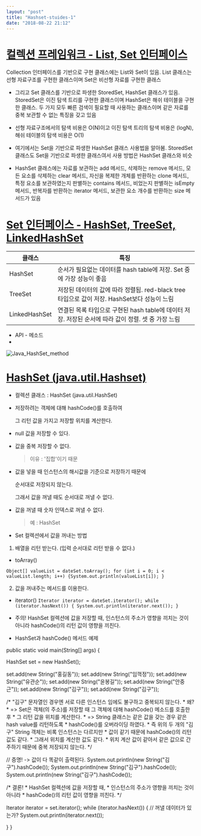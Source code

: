 ```yaml
---
layout: "post"
title: "Hashset-stuides-1"
date: "2018-08-22 21:12"
---
```


# [컬렉션 프레임워크 - List, Set 인터페이스][6dad1c65]

  [6dad1c65]: http://ehpub.co.kr/java-%ED%99%9C%EC%9A%A9-3-10-hashset-%ED%81%B4%EB%9E%98%EC%8A%A4/ "언제나 휴일님의 블로그"

Collection 인터페이스를 기반으로 구현 클래스에는 List와 Set이 있음. List 클래스는 선형 자료구조를 구현한 클래스이며 Set은 비선형 자료를 구현한 클래스

* 그리고 Set 클래스를 기반으로 파생한 StoredSet, HashSet 클래스가 있음. StoredSet은 이진 탐색 트리를 구현한 클래스이며 HashSet은 해쉬 테이블을 구현한 클래스. 두 가지 모두 빠른 검색이 필요할 때 사용하는 클래스이며 같은 자료를 중복 보관할 수 없는 특징을 갖고 있음

* 선형 자료구조에서의 탐색 비용은 O(N)이고 이진 탐색 트리의 탐색 비용은 (logN), 해쉬 테이블의 탐색 비용은 O(1)

* 여기에서는 Set을 기반으로 파생한 HashSet 클래스 사용법을 알아봄. StoredSet 클래스도 Set을 기반으로 파생한 클래스여서 사용 방법은 HashSet 클래스와 비슷

* HashSet 클래스에는 자료를 보관하는 add 메서드, 삭제하는 remove 메서드, 모든 요소를 삭제하는 clear 메서드, 자신을 복제한 개체를 반환하는 clone 메서드, 특정 요소를 보관하였는지 판별하는 contains 메서드, 비었는지 판별하는 isEmpty 메서드, 반복자를 반환하는 iterator 메서드, 보관한 요소 개수를 반환하는 size 메서드가 있음

 # [Set 인터페이스 - HashSet, TreeSet, LinkedHashSet][f0d22ece]

  [f0d22ece]: https://onsil-thegreenhouse.github.io/programming/java/2018/02/21/java_tutorial_1-23/ "참조 : Onsil's Blog"

클래스	| 특징
--|--
HashSet	| 순서가 필요없는 데이터를 hash table에 저장. Set 중에 가장 성능이 좋음
TreeSet	| 저장된 데이터의 값에 따라 정렬됨. red-black tree 타입으로 값이 저장. HashSet보다 성능이 느림
LinkedHashSet	| 연결된 목록 타입으로 구현된 hash table에 데이터 저장. 저장된 순서에 따라 값이 정렬. 셋 중 가장 느림

* API - 메소드
*
<img src="https://lh3.googleusercontent.com/oJOIcgGVlgUz0ItdpZn8Wm1ObMvpGA1quZlKTE-_bruR1N6hnMMavqb00xPaQA-5HnGIWW4v_vmiumFaoYGpan-aGXEdFv-Iyi86oBEVmV8Vv97wMXx7ETlU25CgemxTk1V600dm7PmWVzVbBNKc4mZ2-UW9VcGiSTMEGh-qJN5buNI1S2Ogc0IORwtEwM_U6-Vjz4cS9VXSolRb3t3KGLzXD_oH2Ly8VoM0C4uG1S54pczFhskzpzdbp3PIaW_qYDCz3msgeUPNoBAIUBe_DTmT9JrpJjOAu2hLMO26kHHuqefQ6Vza0HK1lOAZlMmUgbZa67PTJb0JuRmzyWnR9of9nsOl9BGar-OccK9koUuYc8vvR5Cl5EvBEFhJDk4zKtOYrpVyGUKSMgjmu9ylfhBWPPh5oE7KejudTL5sk3Wu73tYu7yOiK53xWcxmcXjJC1lP-v7x9-tQh1JT0ehgnqIU0EYS38YJl4AhultBcE3TkbM0eB5THMHY9ptHSqxwKmuSLe6GWVWD_EDo_vEFc43MrIHrP_1CJ4CI2HDd2WXXBBT8I0uCB_IYiqs32GnWn1uNc8Oa8Q0blBA89h_4ACQ-CX_VquM8OIHVJU=w1335-h612-no" alt="Java_HashSet_method" />

# [HashSet (java.util.Hashset)][683d8088]

  [683d8088]: http://uoonleen.tistory.com/22 "Flatinum' tistory"

* 컬렉션 클래스 : HashSet (java.util.HashSet)

 - 저장하려는 객체에 대해 hashCode()를 호출하여

   그 리턴 값을 가지고 저장할 위치를 계산한다.

 - null 값을 저장할 수 있다.

 - 값을 중복 저장할 수 없다.

   > 이유 : '집합'이기 때문

 - 값을 넣을 때 인스턴스의 해시값을 기준으로 저장하기 때문에

   순서대로 저장되지 않는다.

   그래서 값을 꺼낼 때도 순서대로 꺼낼 수 없다.

 - 값을 꺼낼 때 숫자 인덱스로 꺼낼 수 없다.

   > 예 : HashSet

* Set 컬렉션에서 값을 꺼내는 방법

 1) 배열을 리턴 받는다. (입력 순서대로 리턴 받을 수 없다.)

- toArray()

`Object[] valueList = dateSet.toArray(); for (int i = 0; i < valueList.length; i++) {System.out.println(valueList[i]); }`

 2) 값을 꺼내주는 메서드를 이용한다.

 - iterator()
`Iterator iterator = dateSet.iterator(); while (iterator.hasNext()) { System.out.println(iterator.next()); }`

* 주의!
  HashSet 컬렉션에 값을 저장할 때,
  인스턴스의 주소가 영향을 끼치는 것이 아니라
  hashCode()의 리턴 값이 영향을 끼친다.

* HashSet과 hashCode() 메서드 예제

public static void main(String[] args) {

 HashSet set = new HashSet();

 set.add(new String("홍길동"));
 set.add(new String("임꺽정"));
 set.add(new String("유관순"));
 set.add(new String("윤봉길"));
 set.add(new String("안중근"));
 set.add(new String("김구"));
 set.add(new String("김구"));
 
   /* "김구" 문자열인 경우엔 서로 다른 인스턴스 임에도 불구하고 중복되지 않는다.
     *  왜?
     *  => Set은 객체(의 주소)를 저장할 때 그 객체에 대해 hashCode() 메소드를 호출한 후
     *     그 리턴 값을 위치를 계산한다.
     *  => String 클래스는 같은 값을 갖는 경우 같은 hash value를 리턴하도록
     *     hashCode()를 오버라이딩 하였다.
     *     즉 위의 두 개의 "김구" String 객체는 비록 인스턴스는 다르지만
     *     값이 같기 때문에 hashCode()의 리턴값도 같다.
     *     그래서 위치를 계산한 값도 같다.
     *     위치 계산 값이 같아서 같은 값으로 간주하기 때문에 중복 저장되지 않는다.
    */

 // 증명! -> 값이 다 똑같이 출력된다.
 System.out.println(new String("김구").hashCode());
 System.out.println(new String("김구").hashCode());
 System.out.println(new String("김구").hashCode());


 /* 결론!
    * HashSet 컬렉션에 값을 저장할 때,
    * 인스턴스의 주소가 영향을 끼치는 것이 아니라
    * hashCode()의 리턴 값이 영향을 끼친다.
 */

  Iterator iterator = set.iterator();
  while (iterator.hasNext()) { // 꺼낼 데이터가 있는가?
  System.out.println(iterator.next());
  
  }
}
